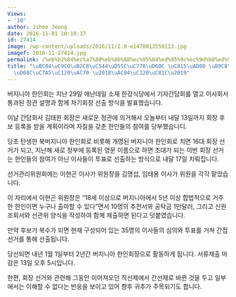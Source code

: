 ```yaml
---
Views:
- '10'
author: Jihee Jeong
date: 2016-11-01 10:19:37
id: 27414
image: /wp-content/uploads/2016/11/2.0-e1478013559113.jpg
imagef: 2016-11-27414.jpg
permalink: /%eb%b2%84%ec%a7%80%eb%8b%88%ec%95%84%ed%95%9c%ec%9d%b8%ed%9a%8c-%ec%a0%95%ea%b4%80-%eb%a7%88%eb%a0%a8%ed%9a%8c%ec%9e%a5%ec%84%a0%ea%b1%b0-%ea%b0%84%ec%84%a0%ec%a0%9c/
title: "\uBC84\uC9C0\uB2C8\uC544\uD55C\uC778\uD68C \uC815\uAD00 \uB9C8\uB828\u2026\
  \uD68C\uC7A5\uC120\uAC70 \u2018\uAC04\uC120\uC81C\u2019"
---
```


버지니아 한인회는 지난 29일 애난데일 소재 한강식당에서 기자간담회를 열고 이사회서 통과된 정관 설명과 함께 차기회장 선출 방식을 발표했습니다.

이날 간담회서 김태원 회장은 새로운 정관에 의거해서 오늘부터 내달 13일까지 회장 후보 등록을 받을 계획이라며 자질을 갖춘 한인들의 참여를 당부했습니디.

당초 탄생한 북버지니아 한인회로 비롯해 개명된 버지니아 한인회로 치면 16대 회장 선거가 되고, 지난해 새로 정부에 등록된 영문 이름으로 하면 초대가 되는 이번 회장 선거는 한인들의 참여가 아닌 이사들이 투표로 선출하는 방식으로 내달 17일 치뤄집니다.

선거관리위원회에는 이현곤 이사가 위원장을 김명섭, 임태용 이사가 위원을 각각 맡았습니다.

이 자리에서 이현곤 위원장은 “18세 이상으로 버지니아에서 5년 이상 합법적으로 거주한 한인이면 누구나 출마할 수 있다”면서 10명의 추천서와 공탁금 1만달러, 그리고 신원조회서와 선관위 양식을 작성하여 함께 제출하면 된다고 덧붙였습니다.

만약 후보가 복수가 되면 현재 구성되어 있는 35명의 이사들의 심의와 투표를 거쳐 간접선거를 통해 선출됩니다.

당선되면 내년 1월 1일부터 2년간 버지니아 한인회장으로 활동하게 됩니다. 서류제출 마감은 13일 오후 5시입니다.

한편, 회장 선거와 관련해 그동안 이어져오던 직선제에서 간선제로 바뀐 것을 두고 일부에서는 이해할 수 없다는 반응을 보이고 있어 향후 귀추가 주목되기도 합니다.